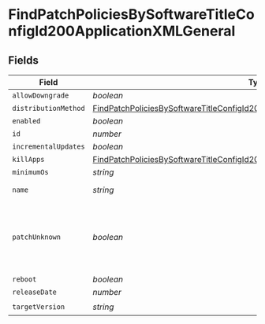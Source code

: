 # FindPatchPoliciesBySoftwareTitleConfigId200ApplicationXMLGeneral


## Fields

| Field                                                                                                                                                                                               | Type                                                                                                                                                                                                | Required                                                                                                                                                                                            | Description                                                                                                                                                                                         | Example                                                                                                                                                                                             |
| --------------------------------------------------------------------------------------------------------------------------------------------------------------------------------------------------- | --------------------------------------------------------------------------------------------------------------------------------------------------------------------------------------------------- | --------------------------------------------------------------------------------------------------------------------------------------------------------------------------------------------------- | --------------------------------------------------------------------------------------------------------------------------------------------------------------------------------------------------- | --------------------------------------------------------------------------------------------------------------------------------------------------------------------------------------------------- |
| `allowDowngrade`                                                                                                                                                                                    | *boolean*                                                                                                                                                                                           | :heavy_minus_sign:                                                                                                                                                                                  | N/A                                                                                                                                                                                                 |                                                                                                                                                                                                     |
| `distributionMethod`                                                                                                                                                                                | [FindPatchPoliciesBySoftwareTitleConfigId200ApplicationXMLGeneralDistributionMethod](../../models/operations/findpatchpoliciesbysoftwaretitleconfigid200applicationxmlgeneraldistributionmethod.md) | :heavy_minus_sign:                                                                                                                                                                                  | N/A                                                                                                                                                                                                 |                                                                                                                                                                                                     |
| `enabled`                                                                                                                                                                                           | *boolean*                                                                                                                                                                                           | :heavy_minus_sign:                                                                                                                                                                                  | N/A                                                                                                                                                                                                 | true                                                                                                                                                                                                |
| `id`                                                                                                                                                                                                | *number*                                                                                                                                                                                            | :heavy_minus_sign:                                                                                                                                                                                  | N/A                                                                                                                                                                                                 | 1                                                                                                                                                                                                   |
| `incrementalUpdates`                                                                                                                                                                                | *boolean*                                                                                                                                                                                           | :heavy_minus_sign:                                                                                                                                                                                  | N/A                                                                                                                                                                                                 | false                                                                                                                                                                                               |
| `killApps`                                                                                                                                                                                          | [FindPatchPoliciesBySoftwareTitleConfigId200ApplicationXMLGeneralKillApps](../../models/operations/findpatchpoliciesbysoftwaretitleconfigid200applicationxmlgeneralkillapps.md)[]                   | :heavy_minus_sign:                                                                                                                                                                                  | N/A                                                                                                                                                                                                 |                                                                                                                                                                                                     |
| `minimumOs`                                                                                                                                                                                         | *string*                                                                                                                                                                                            | :heavy_minus_sign:                                                                                                                                                                                  | N/A                                                                                                                                                                                                 | 10.9                                                                                                                                                                                                |
| `name`                                                                                                                                                                                              | *string*                                                                                                                                                                                            | :heavy_check_mark:                                                                                                                                                                                  | N/A                                                                                                                                                                                                 | Google Chrome - 62.0.3202.75                                                                                                                                                                        |
| `patchUnknown`                                                                                                                                                                                      | *boolean*                                                                                                                                                                                           | :heavy_minus_sign:                                                                                                                                                                                  | Set to true to patch versions unidentified by Jamf Pro patch reporting                                                                                                                              |                                                                                                                                                                                                     |
| `reboot`                                                                                                                                                                                            | *boolean*                                                                                                                                                                                           | :heavy_minus_sign:                                                                                                                                                                                  | N/A                                                                                                                                                                                                 |                                                                                                                                                                                                     |
| `releaseDate`                                                                                                                                                                                       | *number*                                                                                                                                                                                            | :heavy_minus_sign:                                                                                                                                                                                  | N/A                                                                                                                                                                                                 | 1509048027663                                                                                                                                                                                       |
| `targetVersion`                                                                                                                                                                                     | *string*                                                                                                                                                                                            | :heavy_check_mark:                                                                                                                                                                                  | N/A                                                                                                                                                                                                 | 62.0.3202.75                                                                                                                                                                                        |